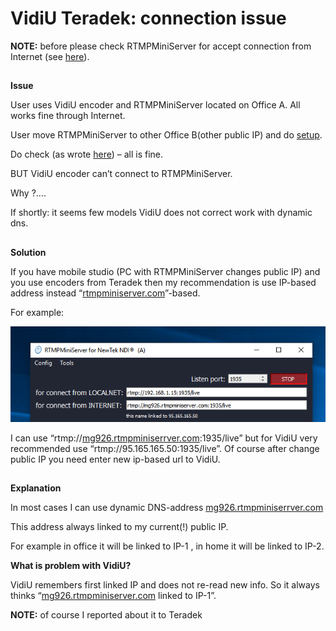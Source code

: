 **VidiU Teradek: connection issue**
==

**NOTE:** before please check RTMPMiniServer for accept connection from Internet (see [here](http://help.garaninapps.com/2019/06/03/connection-from-internet-2-easy-way-for-check/)).
##

**Issue**

User uses VidiU encoder and RTMPMiniServer located on Office A. All works fine through Internet.

User move RTMPMiniServer to other Office B(other public IP) and do [setup](http://help.garaninapps.com/2019/05/01/connection-from-internet/).

Do check (as wrote [here](http://help.garaninapps.com/2019/06/03/connection-from-internet-2-easy-way-for-check/)) – all is fine.

BUT VidiU encoder can’t connect to RTMPMiniServer.

Why ?….

If shortly: it seems few models VidiU does not correct work with dynamic dns.
##

**Solution**

If you have mobile studio (PC with RTMPMiniServer changes public IP) and you use encoders from Teradek then my recommendation is use IP-based address instead “[rtmpminiserver.com](http://rtmpminiserver.com/)”-based.

For example:

![](g2.png)

I can use “rtmp://[mg926.rtmpminiserrver.com](http://mg926.rtmpminiserrver.com/):1935/live” but for VidiU
very recommended use “rtmp://95.165.165.50:1935/live”. Of course after change public IP you need enter new ip-based url to VidiU.
##

**Explanation**

In most cases I can use dynamic DNS-address [mg926.rtmpminiserrver.com](http://mg926.rtmpminiserrver.com/)

This address always linked to my current(!) public IP.

For example in office it will be linked to IP-1 , in home it will be linked to IP-2.

**What is problem with VidiU?**

VidiU remembers first linked IP and does not re-read new info. So it always thinks “[mg926.rtmpminiserver.com](http://mg926.rtmpminiserver.com/) linked to IP-1”.

**NOTE:** of course I reported about it to Teradek
